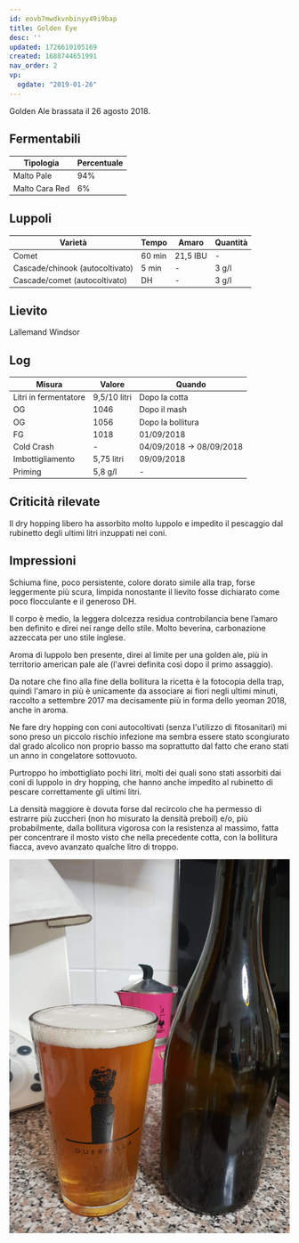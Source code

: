 ```yaml
---
id: eovb7mwdkvnbinyy49i9bap
title: Golden Eye
desc: ''
updated: 1726610105169
created: 1688744651991
nav_order: 2
vp:
  ogdate: "2019-01-26"
---
```

Golden Ale brassata il 26 agosto 2018.

## Fermentabili

| Tipologia      | Percentuale |
|----------------|-------------|
| Malto Pale     | 94%         |
| Malto Cara Red | 6%          |

## Luppoli

| Varietà                         | Tempo  | Amaro    | Quantità |
|---------------------------------|--------|----------|----------|
| Comet                           | 60 min | 21,5 IBU | -        |
| Cascade/chinook (autocoltivato) | 5 min  | -        | 3 g/l    |
| Cascade/comet (autocoltivato)   | DH     | -        | 3 g/l    |

## Lievito

Lallemand Windsor

## Log

| Misura                | Valore       | Quando                   |
|-----------------------|--------------|--------------------------|
| Litri in fermentatore | 9,5/10 litri | Dopo la cotta            |
| OG                    | 1046         | Dopo il mash             |
| OG                    | 1056         | Dopo la bollitura        |
| FG                    | 1018         | 01/09/2018               |
| Cold Crash            | -            | 04/09/2018 -> 08/09/2018 |
| Imbottigliamento      | 5,75 litri   | 09/09/2018               |
| Priming               | 5,8 g/l      | -                        |

## Criticità rilevate

Il dry hopping libero ha assorbito molto luppolo e impedito il pescaggio dal rubinetto degli ultimi litri inzuppati nei coni.

## Impressioni

Schiuma fine, poco persistente, colore dorato simile alla trap, forse leggermente più scura, limpida nonostante il lievito fosse dichiarato come poco flocculante e il generoso DH.

Il corpo è medio, la leggera dolcezza residua controbilancia bene l’amaro ben definito e direi nei range dello stile. Molto beverina, carbonazione azzeccata per uno stile inglese.

Aroma di luppolo ben presente, direi al limite per una golden ale, più in territorio american pale ale (l'avrei definita così dopo il primo assaggio).

Da notare che fino alla fine della bollitura la ricetta è la fotocopia della trap, quindi l'amaro in più è unicamente da associare ai fiori negli ultimi minuti, raccolto a settembre 2017 ma decisamente più in forma dello yeoman 2018, anche in aroma.

Ne fare dry hopping con coni autocoltivati (senza l'utilizzo di fitosanitari) mi sono preso un piccolo rischio infezione ma sembra essere stato scongiurato dal grado alcolico non proprio basso ma soprattutto dal fatto che erano stati un anno in congelatore sottovuoto.

Purtroppo ho imbottigliato pochi litri, molti dei quali sono stati assorbiti dai coni di luppolo in dry hopping, che hanno anche impedito al rubinetto di pescare correttamente gli ultimi litri.

La densità maggiore è dovuta forse dal recircolo che ha permesso di estrarre più zuccheri (non ho misurato la densità preboil) e/o, più probabilmente, dalla bollitura vigorosa con la resistenza al massimo, fatta per concentrare il mosto visto che nella precedente cotta, con la bollitura fiacca, avevo avanzato qualche litro di troppo.

![goldenEye](./assets/images/goldenEye.jpg)
